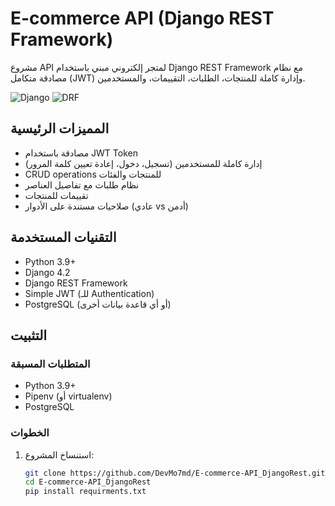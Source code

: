 # E-commerce API (Django REST Framework)

مشروع API لمتجر إلكتروني مبني باستخدام Django REST Framework مع نظام مصادقة متكامل (JWT) وإدارة كاملة للمنتجات، الطلبات، التقييمات، والمستخدمين.

![Django](https://img.shields.io/badge/Django-092E20?style=for-the-badge&logo=django&logoColor=white)
![DRF](https://img.shields.io/badge/DJANGO-REST-ff1709?style=for-the-badge&logo=django&logoColor=white&color=ff1709&labelColor=gray)

## المميزات الرئيسية
- مصادقة باستخدام JWT Token
- إدارة كاملة للمستخدمين (تسجيل، دخول، إعادة تعيين كلمة المرور)
- CRUD operations للمنتجات والفئات
- نظام طلبات مع تفاصيل العناصر
- تقييمات للمنتجات
- صلاحيات مستندة على الأدوار (عادي vs أدمن)

## التقنيات المستخدمة
- Python 3.9+
- Django 4.2
- Django REST Framework
- Simple JWT (للـ Authentication)
- PostgreSQL (أو أي قاعدة بيانات أخرى)

## التثبيت

### المتطلبات المسبقة
- Python 3.9+
- Pipenv (أو virtualenv)
- PostgreSQL

### الخطوات
1. استنساخ المشروع:
   ```bash
   git clone https://github.com/DevMo7md/E-commerce-API_DjangoRest.git
   cd E-commerce-API_DjangoRest
   pip install requirments.txt